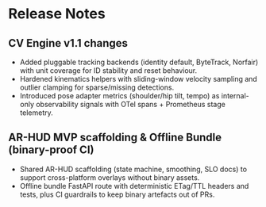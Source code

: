 # Release Notes

## CV Engine v1.1 changes
- Added pluggable tracking backends (identity default, ByteTrack, Norfair) with unit coverage for ID stability and reset behaviour.
- Hardened kinematics helpers with sliding-window velocity sampling and outlier clamping for sparse/missing detections.
- Introduced pose adapter metrics (shoulder/hip tilt, tempo) as internal-only observability signals with OTel spans + Prometheus stage telemetry.

## AR-HUD MVP scaffolding & Offline Bundle (binary-proof CI)
- Shared AR-HUD scaffolding (state machine, smoothing, SLO docs) to support cross-platform overlays without binary assets.
- Offline bundle FastAPI route with deterministic ETag/TTL headers and tests, plus CI guardrails to keep binary artefacts out of PRs.
